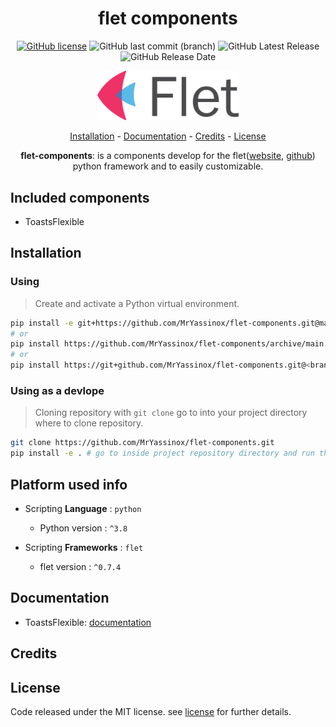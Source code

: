 <div align="center">

# flet components


[![GitHub license](https://img.shields.io/github/license/MrYassinox/flet-components?color=blue)](./LICENSE)
![GitHub last commit (branch)](https://img.shields.io/github/last-commit/MrYassinox/flet-components/main?color=success&style=flat)
![GitHub Latest Release](https://img.shields.io/github/v/release/MrYassinox/flet-components)
![GitHub Release Date](https://img.shields.io/github/release-date/MrYassinox/flet-components?color=success&style=flat)

<img src="https://raw.githubusercontent.com/flet-dev/flet/main/media/logo/flet-logo.svg" width="45%"/>

[Installation](#installation) - [Documentation](#documentation) - [Credits](#credits) - [License](#license)

**flet-components**: is a components develop for the flet([website](https://flet.dev/), [github](https://github.com/flet-dev/flet)) python framework and to easily customizable.

</div>

## Included components
- ToastsFlexible

## Installation
### Using
> Create and activate a Python virtual environment.

```bash
pip install -e git+https://github.com/MrYassinox/flet-components.git@main
# or
pip install https://github.com/MrYassinox/flet-components/archive/main.zip
# or
pip install https://git+github.com/MrYassinox/flet-components.git@<branch_name or hash or version or tag>
```

### Using as a devlope
> Cloning repository with `git clone` go to into your project directory where to clone repository.
```bash
git clone https://github.com/MrYassinox/flet-components.git
pip install -e . # go to inside project repository directory and run this command.
```

## Platform used info
- Scripting __Language__ : ``python``
  - Python version : ``^3.8``

- Scripting __Frameworks__ : ``flet``
  - flet version : ``^0.7.4``

## Documentation
- ToastsFlexible: [documentation](./flet_components/toasts_flexible/README.md)
<!-- The documentation has not available currently. -->

## Credits

## License
Code released under the MIT license. see [license](./LICENSE) for further details.